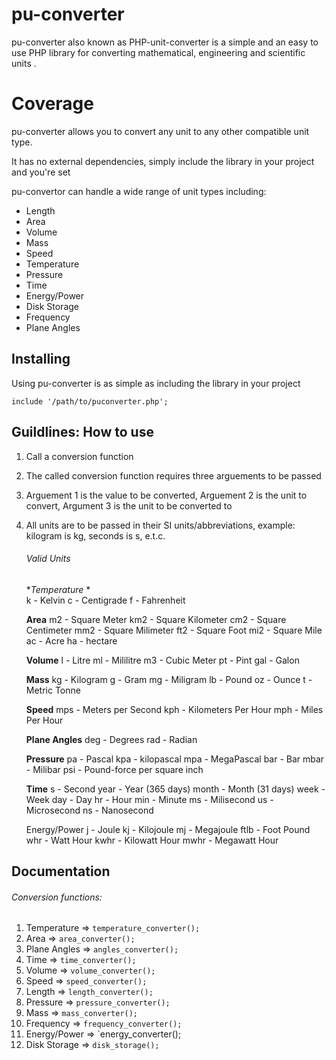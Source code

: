 # pu-converter
pu-converter also known as PHP-unit-converter is a simple and an easy to use PHP  library for converting mathematical, engineering and scientific units .

# Coverage
pu-converter allows you to convert any unit to any other compatible unit type.

It has no external dependencies, simply include the library in your project and you're set

pu-convertor can handle a wide range of unit types including: 

* Length
* Area
* Volume
* Mass
* Speed
* Temperature
* Pressure
* Time
* Energy/Power
* Disk Storage
* Frequency
* Plane Angles

## Installing
Using pu-converter is as simple as including the library in your project

```
include '/path/to/puconverter.php';
```

## Guildlines: How to use
1. Call a conversion function 
2. The called conversion function requires three arguements to be passed
3. Arguement 1 is the value to be converted, Arguement 2 is the unit to convert, Argument 3 is the unit to be converted to
4. All units are to be passed in their SI units/abbreviations, example: kilogram is kg, seconds is s, e.t.c.
     
     ###### Valid Units
     **Temperature* *              
      k - Kelvin
      c - Centigrade
      f - Fahrenheit
      
     **Area**
      m2 - Square Meter
      km2 - Square Kilometer
      cm2 - Square Centimeter
      mm2 - Square Milimeter
      ft2 - Square Foot
      mi2 - Square Mile
      ac - Acre
      ha - hectare
      
      **Volume**
      l - Litre
      ml - Mililitre
      m3 - Cubic Meter
      pt - Pint
      gal - Galon
      
      **Mass**
      kg - Kilogram
      g - Gram
      mg - Miligram
      lb - Pound
      oz - Ounce
      t - Metric Tonne
     
      **Speed**
      mps - Meters per Second
      kph - Kilometers Per Hour
      mph - Miles Per Hour
      
      **Plane Angles**
      deg - Degrees
      rad - Radian

      **Pressure**
      pa - Pascal
      kpa - kilopascal
      mpa - MegaPascal
      bar - Bar
      mbar - Milibar
      psi - Pound-force per square inch
      
      **Time**
      s - Second
      year - Year (365 days)
      month - Month (31 days)
      week - Week
      day - Day
      hr - Hour
      min - Minute
      ms - Milisecond
      us - Microsecond
      ns - Nanosecond
      
      Energy/Power
      j - Joule
      kj - Kilojoule
      mj - Megajoule
      ftlb - Foot Pound
      whr - Watt Hour
      kwhr - Kilowatt Hour
      mwhr - Megawatt Hour
      


## Documentation

###### Conversion functions:
1. Temperature => `temperature_converter();`
2. Area => `area_converter();`
3. Plane Angles => `angles_converter();`
4. Time => `time_converter();`
5. Volume => `volume_converter();`
6. Speed => `speed_converter();`
7. Length => `length_converter();`
8. Pressure => `pressure_converter();`
9. Mass => `mass_converter();`
10. Frequency => `frequency_converter();`
11. Energy/Power => `energy_converter();
12. Disk Storage => `disk_storage();`




